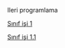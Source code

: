 Ileri programlama




[Sınıf işi 1](https://eemmresen.github.io/Ileriprogramlama/cw2.html)

[Sınıf işi 1.1](https://eemmresen.github.io/Ileriprogramlama/cw2_1.html)

